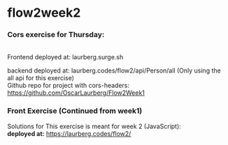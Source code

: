 # flow2week2

<h3>Cors exercise for Thursday:</h3>
<br>
Frontend deployed at:
laurberg.surge.sh<br>

backend deployed at:
laurberg.codes/flow2/api/Person/all (Only using the all api for this exercise)<br>
Github repo for project with cors-headers:
https://github.com/OscarLaurberg/Flow2Week1

<h3>Front Exercise (Continued from week1)</h3>

Solutions for This exercise is meant for week 2 (JavaScript):<br>
<b>deployed at:</b>
https://laurberg.codes/flow2/
